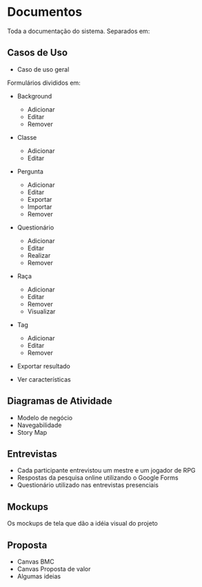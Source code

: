 # Documentos

Toda a documentação do sistema. Separados em:

## Casos de Uso 

* Caso de uso geral

Formulários divididos em:

* Background
    - Adicionar
    - Editar
    - Remover

* Classe
    - Adicionar
    - Editar

* Pergunta
    - Adicionar
    - Editar
    - Exportar
    - Importar
    - Remover

* Questionário
    - Adicionar
    - Editar
    - Realizar
    - Remover

* Raça
    - Adicionar
    - Editar
    - Remover
    - Visualizar

* Tag
    - Adicionar
    - Editar
    - Remover

* Exportar resultado

* Ver características

## Diagramas de Atividade

* Modelo de negócio
* Navegabilidade
* Story Map

## Entrevistas

* Cada participante entrevistou um mestre e um jogador de RPG
* Respostas da pesquisa online utilizando o Google Forms
* Questionário utilizado nas entrevistas presenciais

## Mockups

Os mockups de tela que dão a idéia visual do projeto

## Proposta

* Canvas BMC
* Canvas Proposta de valor
* Algumas ideias
